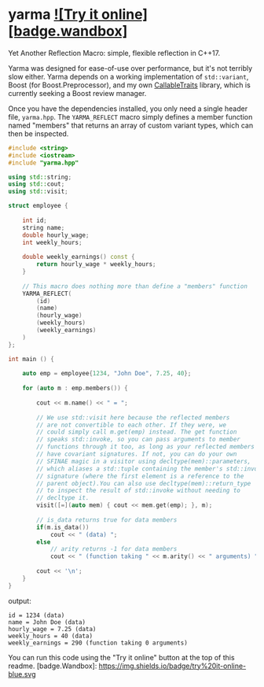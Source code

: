 # yarma <a target="_blank" href="http://melpon.org/wandbox/permlink/JzmUX3xfdwHdNby9">![Try it online][badge.wandbox]</a>
Yet Another Reflection Macro: simple, flexible reflection in C++17.

Yarma was designed for ease-of-use over performance, but it's not terribly slow either. Yarma depends on a working implementation of `std::variant`, Boost (for Boost.Preprocessor), and my own [CallableTraits](https://github.com/badair/callable_traits) library, which is currently seeking a Boost review manager.

Once you have the dependencies installed, you only need a single header file, `yarma.hpp`. The `YARMA_REFLECT` macro simply defines a member function named "members" that returns an array of custom variant types, which can then be inspected.

```cpp
#include <string>
#include <iostream>
#include "yarma.hpp"

using std::string;
using std::cout;
using std::visit;

struct employee {
    
    int id;
    string name;
    double hourly_wage;
    int weekly_hours;
    
    double weekly_earnings() const {
        return hourly_wage * weekly_hours;
    }
    
    // This macro does nothing more than define a "members" function
    YARMA_REFLECT(
        (id)
        (name)
        (hourly_wage)
        (weekly_hours)
        (weekly_earnings)
    )
};

int main () {
    
    auto emp = employee{1234, "John Doe", 7.25, 40};
    
    for (auto m : emp.members()) {
        
        cout << m.name() << " = ";
        
        // We use std::visit here because the reflected members
        // are not convertible to each other. If they were, we
        // could simply call m.get(emp) instead. The get function
        // speaks std::invoke, so you can pass arguments to member
        // functions through it too, as long as your reflected members
        // have covariant signatures. If not, you can do your own
        // SFINAE magic in a visitor using decltype(mem)::parameters,
        // which aliases a std::tuple containing the member's std::invoke
        // signature (where the first element is a reference to the
        // parent object).You can also use decltype(mem)::return_type
        // to inspect the result of std::invoke without needing to
        // decltype it.
        visit([=](auto mem) { cout << mem.get(emp); }, m);
        
        // is_data returns true for data members
        if(m.is_data())
            cout << " (data) ";   
        else
            // arity returns -1 for data members
            cout << " (function taking " << m.arity() << " arguments) ";
        
        cout << '\n';
    }
}
```

output:
```console
id = 1234 (data) 
name = John Doe (data) 
hourly_wage = 7.25 (data) 
weekly_hours = 40 (data) 
weekly_earnings = 290 (function taking 0 arguments) 
```
You can run this code using the "Try it online" button at the top of this readme.
[badge.Wandbox]: https://img.shields.io/badge/try%20it-online-blue.svg
